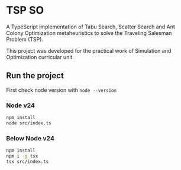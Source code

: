 # TSP SO
A TypeScript implementation of Tabu Search, Scatter Search and Ant Colony Optimization metaheuristics to solve the Traveling Salesman Problem (TSP).

This project was developed for the practical work of Simulation and Optimization curricular unit.
## Run the project

First check node version with `node --version`

### Node v24

```sh
npm install
node src/index.ts
```

### Below Node v24

```sh
npm install
npm i -g tsx
tsx src/index.ts
```
